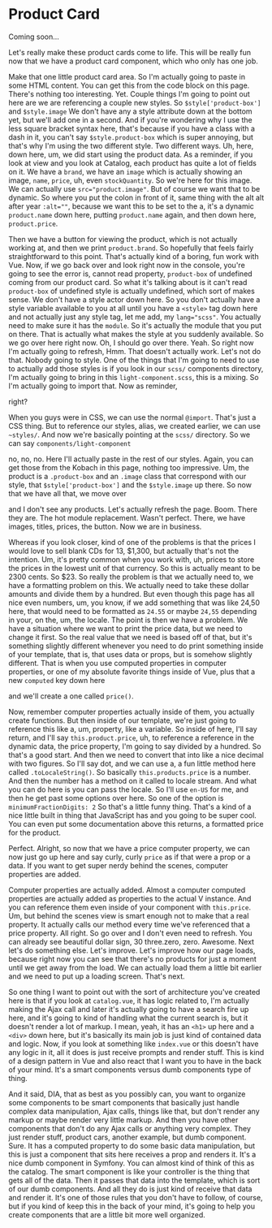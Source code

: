 # Product Card

Coming soon...

Let's really make these product cards come to life. This will be really fun now that
we have a product card  component, which who only has one job.

Make that one little product card area. So I'm actually going to paste in some HTML
content. You can get this from the code block on this page. There's nothing too
interesting. Yet. Couple things I'm going to point out here are we are referencing a
couple new styles. So `$style['product-box']` and `$style.image`
We don't have any a style attribute down at the bottom yet, but we'll add one
in a second. And if you're wondering why I use the less square bracket syntax here,
that's because if you have a class with a dash in it, you can't say `$style.product-box`
which is super annoying, but that's why I'm using the two different style.
Two different ways. Uh, here, down here, um, we did start using the product data. As
a reminder, if you look at view and you look at Catalog, each product has quite a lot
of fields on it. We have a `brand`, we have an `image` which is actually showing an
image, `name`, `price`, uh, even `stockQuantity`. So we're here for this image. We can
actually use `src="product.image"`. But of course we want that to be dynamic.
So where you put the colon in front of it, same thing with the alt alt after year
`:alt=""`, because we want this to be set to the a, it's a dynamic
`product.name` down here, putting `product.name` again, and then down here, 
`product.price`.

Then we have a button for viewing the product, which is not actually working at, and
then we print `product.brand`. So hopefully that feels fairly straightforward to
this point. That's actually kind of a boring, fun work with Vue. Now, if we go back
over and look right now in the console, you're going to see the error is, cannot read
property, `product-box` of undefined coming from our product card. So what it's
talking about is it can't read `product-box` of undefined style is actually undefined,
which sort of makes sense. We don't have a style actor down here. So you don't
actually have a style variable available to you at all until you have a `<style>` tag
down here and not actually just any style tag, let me add, my `lang="scss"`. You
actually need to make sure it has the `module`. So it's actually the module that you
put on there. That is actually what makes the style at you suddenly available. So we
go over here right now. Oh, I should go over there. Yeah. So right now I'm actually
going to refresh, Hmm. That doesn't actually work. Let's not do that. Nobody going to
style. One of the things that I'm going to need to use to actually add those styles
is if you look in our `scss/` components directory, I'm actually going to bring in this
`light-component.scss`, this is a mixing. So I'm actually going to import that.
Now as reminder,

right?

When you guys were in CSS, we can use the normal `@import`. That's just a CSS thing.
But to reference our styles, alias, we created earlier, we can use `~styles/`. And
now we're basically pointing at the `scss/` directory. So we can say 
`components/light-component`

no, no, no. Here I'll actually paste in the rest of our styles. Again, you can get
those from the Kobach in this page, nothing too impressive. Um, the product is a
`.product-box` and an `.image` class that correspond with our style, that `$style['product-box']`
and the `$style.image` up there. So now that we have all that, we move over

and I don't see any products. Let's actually refresh the page. Boom. There they are.
The hot module replacement. Wasn't perfect. There, we have images, titles, prices,
the button. Now we are in business.

Whereas if you look closer, kind of one of the problems is that the prices I would
love to sell blank CDs for 13, $1,300, but actually that's not the intention. Um,
it's pretty common when you work with, uh, prices to store the prices in the lowest
unit of that currency. So this is actually meant to be 2300 cents. So $23. So really
the problem is that we actually need to, we have a formatting problem on this. We
actually need to take these dollar amounts and divide them by a hundred. But even
though this page has all nice even numbers, um, you know, if we add something that
was like 24,50 here, that would need to be formatted as `24.55` or maybe `24,55`
depending in your, on the, um, the locale. The point is then we have a
problem. We have a situation where we want to print the price data, but we need to
change it first. So the real value that we need is based off of that, but it's
something slightly different whenever you need to do print something inside of your
template, that is, that uses data or props, but is somehow slightly different. That
is when you use computed properties in computer properties, or one of my absolute
favorite things inside of Vue, plus that a new `computed` key down here

and we'll create a one called `price()`.

Now, remember computer properties actually inside of them, you actually create
functions. But then inside of our template, we're just going to reference this like
a, um, property, like a variable. So inside of here, I'll say return, and I'll say
`this.product.price`, uh, to reference a reference in the dynamic data, the
price property, I'm going to say divided by a hundred. So that's a good start. And
then we need to convert that into like a nice decimal with two figures. So I'll say
dot, and we can use a, a fun little method here called `.toLocaleString()`. So
basically `this.products.price` is a number. And then the number has a method on
it called to locale stream. And what you can do here is you can pass the locale. So
I'll use `en-US` for me, and then he get past some options over here. So one of
the option is `minimumFractionDigits: 2` So that's a little funny thing.
That's a kind of a nice little built in thing that JavaScript has and you going to be
super cool. You can even put some documentation above this returns, a formatted price
for the product.

Perfect. Alright, so now that we have a price computer property, we can now just go
up here and say curly, curly `price` as if that were a prop or a data. If you want to
get super nerdy behind the scenes, computer properties are added.

Computer properties are actually added. Almost a computer computed properties are
actually added as properties to the actual V instance. And you can reference them
even inside of your component with `this.price`. Um, but behind the scenes view is
smart enough not to make that a real property. It actually calls our method every
time we've referenced that a price property. All right. So go over and I don't even
need to refresh. You can already see beautiful dollar sign, 30 three.zero, zero.
Awesome. Next let's do something else. Let's improve. Let's improve how our page
loads, because right now you can see that there's no products for just a moment until
we get away from the load. We can actually load them a little bit earlier and we need
to put up a loading screen. That's next.

So one thing I want to point out with the sort of architecture you've created here is
that if you look at `catalog.vue`, it has logic related to, I'm actually making
the Ajax call and later it's actually going to have a search fire up here, and it's
going to kind of handling what the current search is, but it doesn't render a lot of
markup. I mean, yeah, it has an `<h1>` up here and a `<div>` down here, but it's basically
its main job is just kind of contained data and logic. Now, if you look at something
like `index.vue` or this doesn't have any logic in it, all it does is just
receive prompts and render stuff. This is kind of a design pattern in Vue and also
react that I want you to have in the back of your mind. It's a smart components
versus dumb components type of thing.

And it said, DIA, that as best as you possibly can, you want to organize some
components to be smart components that basically just handle complex data
manipulation, Ajax calls, things like that, but don't render any markup or maybe
render very little markup. And then you have other components that don't do any Ajax
calls or anything very complex. They just render stuff, product cars, another
example, but dumb component. Sure. It has a computed property to do some basic data
manipulation, but this is just a component that sits here receives a prop and renders
it. It's a nice dumb component in Symfony. You can almost kind of think of this as
the catalog. The smart component is like your controller is the thing that gets all
of the data. Then it passes that data into the template, which is sort of our dumb
components. And all they do is just kind of receive that data and render it. It's one
of those rules that you don't have to follow, of course, but if you kind of keep this
in the back of your mind, it's going to help you create components that are a little
bit more well organized.

